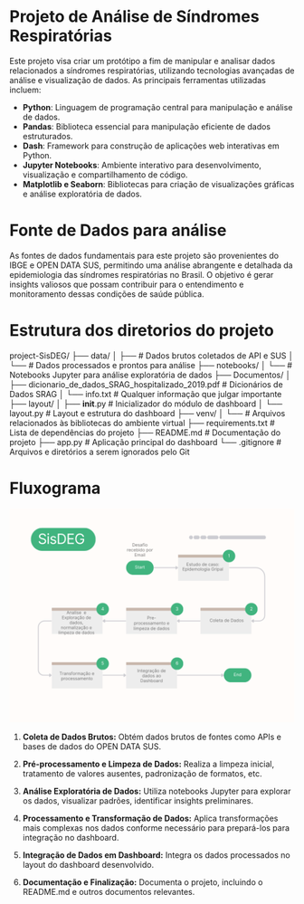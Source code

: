 # Projeto de Análise de Síndromes Respiratórias

Este projeto visa criar um protótipo a fim de manipular e analisar dados relacionados a síndromes respiratórias, utilizando tecnologias avançadas de análise e visualização de dados. As principais ferramentas utilizadas incluem:

- **Python**: Linguagem de programação central para manipulação e análise de dados.
- **Pandas**: Biblioteca essencial para manipulação eficiente de dados estruturados.
- **Dash**: Framework para construção de aplicações web interativas em Python.
- **Jupyter Notebooks**: Ambiente interativo para desenvolvimento, visualização e compartilhamento de código.
- **Matplotlib e Seaborn**: Bibliotecas para criação de visualizações gráficas e análise exploratória de dados.

# Fonte de Dados para análise

As fontes de dados fundamentais para este projeto são provenientes do IBGE e OPEN DATA SUS, permitindo uma análise abrangente e detalhada da epidemiologia das síndromes respiratórias no Brasil. O objetivo é gerar insights valiosos que possam contribuir para o entendimento e monitoramento dessas condições de saúde pública.

# Estrutura dos diretorios do projeto

project-SisDEG/
├── data/
│   ├── # Dados brutos coletados de API e SUS
│   └── # Dados processados e prontos para análise
├── notebooks/
│   └── # Notebooks Jupyter para análise exploratória de dados
├── Documentos/
│   ├── dicionario_de_dados_SRAG_hospitalizado_2019.pdf     # Dicionários de Dados SRAG
│   └── info.txt                                            # Qualquer informação que julgar importante
├── layout/
│   ├── __init__.py        # Inicializador do módulo de dashboard
│   └── layout.py          # Layout e estrutura do dashboard
├── venv/
│   └── # Arquivos relacionados às bibliotecas do ambiente virtual
├── requirements.txt       # Lista de dependências do projeto
├── README.md              # Documentação do projeto
├── app.py                 # Aplicação principal do dashboard
└── .gitignore             # Arquivos e diretórios a serem ignorados pelo Git



# Fluxograma


![Fluxograma da Pipeline de Dados](documentos/fluxograma.png)

1. **Coleta de Dados Brutos:** Obtém dados brutos de fontes como APIs e bases de dados do OPEN DATA SUS.

2. **Pré-processamento e Limpeza de Dados:** Realiza a limpeza inicial, tratamento de valores ausentes, padronização de formatos, etc.

3. **Análise Exploratória de Dados:** Utiliza notebooks Jupyter para explorar os dados, visualizar padrões, identificar insights preliminares.

4. **Processamento e Transformação de Dados:** Aplica transformações mais complexas nos dados conforme necessário para prepará-los para integração no dashboard.

5. **Integração de Dados em Dashboard:** Integra os dados processados no layout do dashboard desenvolvido.

6. **Documentação e Finalização:** Documenta o projeto, incluindo o README.md e outros documentos relevantes.


